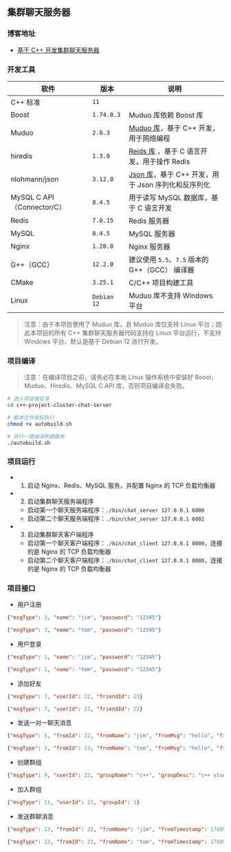 ## 集群聊天服务器

### 博客地址

- [基于 C++ 开发集群聊天服务器](https://techgrow.cn/posts/e635f0aa.html)

### 开发工具

| 软件                        | 版本        | 说明                                                                                   |
| --------------------------- | ----------- | -------------------------------------------------------------------------------------- |
| C++ 标准                    | `11`        |                                                                                        |
| Boost                       | `1.74.0.3`  | Muduo 库依赖 Boost 库                                                                  |
| Muduo                       | `2.0.3`     | [Muduo 库](https://github.com/chenshuo/muduo)，基于 C++ 开发，用于网络编程             |
| hiredis                     | `1.3.0`     | [Reids 库](https://github.com/redis/hiredis) ，基于 C 语言开发，用于操作 Redis         |
| nlohmann/json               | `3.12.0`    | [Json 库](https://github.com/nlohmann/json)，基于 C++ 开发，用于 Json 序列化和反序列化 |
| MySQL C API （Connector/C） | `8.4.5`     | 用于读写 MySQL 数据库，基于 C 语言开发                                                 |
| Redis                       | `7.0.15`    | Redis 服务器                                                                           |
| MySQL                       | `8.4.5`     | MySQL 服务器                                                                           |
| Nginx                       | `1.28.0`    | Nginx 服务器                                                                           |
| G++（GCC）                  | `12.2.0`    | 建议使用 `5.5`、`7.5` 版本的 G++（GCC） 编译器                                         |
| CMake                       | `3.25.1`    | C/C++ 项目构建工具                                                                     |
| Linux                       | `Debian 12` | Muduo 库不支持 Windows 平台                                                            |

> 注意：由于本项目使用了 Muduo 库，且 Muduo 库仅支持 Linux 平台；因此本项目的所有 C++ 集群聊天服务器代码支持在 Linux 平台运行，不支持 Windows 平台，默认是基于 Debian 12 进行开发。

### 项目编译

> 注意：在编译项目之前，请务必在本地 Linux 操作系统中安装好 Boost、Muduo、Hiredis、MySQL C API 库，否则项目编译会失败。

``` sh
# 进入项目根目录
cd c++-project-cluster-chat-server

# 脚本文件授权执行
chmod +x autobuild.sh

# 执行一键编译构建脚本
./autobuild.sh
```

### 项目运行

- 1. 启动 Nginx、Redis、MySQL 服务，并配置 Nginx 的 TCP 负载均衡器

- 2. 启动集群聊天服务端程序
    - 启动第一个聊天服务端程序：`./bin/chat_server 127.0.0.1 6000`
    - 启动第二个聊天服务端程序：`./bin/chat_server 127.0.0.1 6002`

- 3. 启动集群聊天客户端程序
    - 启动第一个聊天客户端程序：`./bin/chat_client 127.0.0.1 8000`，连接的是 Nginx 的 TCP 负载均衡器
    - 启动第二个聊天客户端程序：`./bin/chat_client 127.0.0.1 8000`，连接的是 Nginx 的 TCP 负载均衡器

### 项目接口

- 用户注册

``` json
{"msgType": 3, "name": "jim", "password": "12345"}

{"msgType": 3, "name": "tom", "password": "12345"}
```

- 用户登录

``` json
{"msgType": 1, "name": "jim", "password": "12345"}

{"msgType": 1, "name": "tom", "password": "12345"}
```

- 添加好友

``` json
{"msgType": 7, "userId": 22, "friendId": 23}

{"msgType": 7, "userId": 23, "friendId": 22}
```

- 发送一对一聊天消息

``` json
{"msgType": 5, "fromId": 22, "fromName": "jim", "fromMsg": "hello", "fromTimestamp": 1748926809683, "toId": 23}

{"msgType": 5, "fromId": 23, "fromName": "tom", "fromMsg": "hello", "fromTimestamp": 1748926809785, "toId": 22}
```

- 创建群组

``` json
{"msgType": 9, "userId": 22, "groupName": "c++", "groupDesc": "c++ study"}
```

- 加入群组

``` json
{"msgType": 11, "userId": 23, "groupId": 1}
```

- 发送群聊消息

``` json
{"msgType": 13, "fromId": 22, "fromName": "jim", "fromTimestamp": 1748926803682, "groupId": 1, "groupMsg": "go to study c++"}

{"msgType": 13, "fromId": 23, "fromName": "tom", "fromTimestamp": 1748926805372, "groupId": 1, "groupMsg": "go to study rust"}
```
